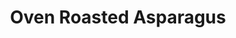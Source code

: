 ---
title: Oven Roasted Asparagus
description:
tags: tp side
source: https://copykat.com/oven-roasted-asparagus/
yield: 4
ingredients: 
- 1 lb asparagus
- 2 Tbs vegetable oil
- 1 tsp salt
- 1/2 tsp ground black pepper
instructions: 
- Preheat oven to 425F. Prep asparagus by washing and trimming. Place asparagus on a baking sheet. 
- Drizzle oil over asparagus. Sprinkle salt and pepper on top of asparagus. 
- Bake asparagus for ~18 minutes at 425F, check for browning, if the spears are larger you may want to cook them for a few minutes more.
---